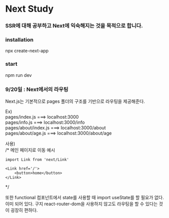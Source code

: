 Next Study
===================================

### SSR에 대해 공부하고 Next에 익숙해지는 것을 목적으로 합니다.

### installation
npx create-next-app

### start
npm run dev        
         
            
### 9/20일 : Next에서의 라우팅
Next.js는 기본적으로 pages 폴더의 구조를 기반으로 라우팅을 제공해준다.        
        
Ex)       
pages/index.js  ===> localhost:3000         
pages/info.js ===> localhost:3000/info        
pages/about/index.js ===> localhost:3000/about       
pages/about/age.js ===> localhost:3000/about/age     

사용)     
/* 
    메인 페이지로 이동 예시         

    import Link from 'next/Link'        
    
    <Link href='/'>        
        <button>home</button>         
    </Link>  
*/         
           
또한 functional 컴포넌트에서 state를 사용할 때 import useState를 할 필요가 없다. 이미 되어 있다.
구지 react-router-dom을 사용하지 않고도 라우팅을 할 수 있다는 것이 굉장히 편하다.           